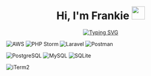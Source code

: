 <h1 align="center">
	Hi, I'm Frankie <img src="https://media.giphy.com/media/hvRJCLFzcasrR4ia7z/giphy.gif" width="35">
</h1>

<p align="center">
	<a href="https://github.com/Frankie813">
		<a href="https://git.io/typing-svg"><img src="https://readme-typing-svg.herokuapp.com?font=Fira+Code&size=25&pause=1000&color=0DF7A6&center=true&vCenter=true&random=true&width=435&lines=web+developer;opportunity+seeker;cyclist;full+stack+developer;self+taught+programmer" alt="Typing SVG" /></a>
	</a>
</p>

![AWS](https://img.shields.io/badge/AWS-orange?logo=amazonwebservices&color=232F3E)
![PHP Storm](https://img.shields.io/badge/PHP_Storm-purple?logo=phpstorm&color=000000)
![Laravel](https://img.shields.io/badge/Laravel-red?logo=laravel&color=FF2D20&logoColor=white)
![Postman](https://img.shields.io/badge/Postman-orange?logo=postman&color=FF6C37&logoColor=white)

![PostgreSQL](https://img.shields.io/badge/postgresql-white?logo=postgresql&color=4169E1&logoColor=white)
![MySQL](https://img.shields.io/badge/mysql-white?logo=mysql&color=4479A1&logoColor=white)
![SQLite](https://img.shields.io/badge/sqlite-white?logo=sqlite&color=003B57&logoColor=white)

![iTerm2](https://img.shields.io/badge/iTerm2-white?logo=iterm2&color=000000&logoColor=white)


<!--
**Frankie813/Frankie813** is a ✨ _special_ ✨ repository because its `README.md` (this file) appears on your GitHub profile.

Here are some ideas to get you started:

- 🔭 I’m currently working on ...
- 🌱 I’m currently learning ...
- 👯 I’m looking to collaborate on ...
- 🤔 I’m looking for help with ...
- 💬 Ask me about ...
- 📫 How to reach me: ...
- 😄 Pronouns: ...
- ⚡ Fun fact: ...
-->
